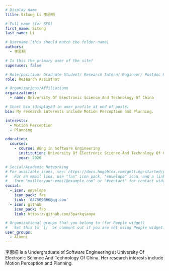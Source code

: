 ```yaml
---
# Display name
title: Sitong Li 李思桐

# Full name (for SEO)
first_name: Sitong
last_name: Li

# Username (this should match the folder name)
authors:
  - 李思桐

# Is this the primary user of the site?
superuser: false

# Role/position: Graduate Student/ Research Intern/ Engineer/ Postdoc Researcher
role: Research Assistant

# Organizations/Affiliations
organizations:
  - name: University Of Electronic Science And Technology Of China

# Short bio (displayed in user profile at end of posts)
bio: My research interests include Motion Perception and Planning.

interests:
  - Motion Perception
  - Planning

education:
  courses:
    - course: BEng in Software Engineering
      institution: University Of Electronic Science And Technology Of China
      year: 2026

# Social/Academic Networking
# For available icons, see: https://docs.hugoblox.com/getting-started/page-builder/#icons
#   For an email link, use "fas" icon pack, "envelope" icon, and a link in the
#   form "mailto:your-email@example.com" or "#contact" for contact widget.
social:
  - icon: envelope
    icon_pack: fas
    link: '847569366@qq.com'
  - icon: github
    icon_pack: fab
    link: https://github.com/Sparkqianye

# Organizational groups that you belong to (for People widget)
#   Set this to `[]` or comment out if you are not using People widget.
user_groups:
  - Alumni
---
```


李思桐 is a Undergraduate of Software Engineering at University Of Electronic Science And Technology Of China. Her research interests include Motion Perception and Planning. 
